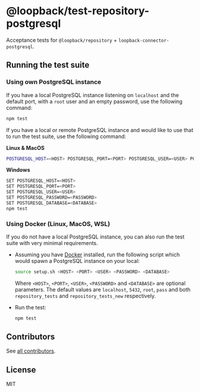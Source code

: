 # @loopback/test-repository-postgresql

Acceptance tests for `@loopback/repository` + `loopback-connector-postgresql`.

## Running the test suite

### Using own PostgreSQL instance

If you have a local PostgreSQL instance listening on `localhost` and the default
port, with a `root` user and an empty password, use the following command:

```bash
npm test
```

If you have a local or remote PostgreSQL instance and would like to use that to
run the test suite, use the following command:

**Linux & MacOS**

```bash
POSTGRESQL_HOST=<HOST> POSTGRESQL_PORT=<PORT> POSTGRESQL_USER=<USER> POSTGRESQL_PASSWORD=<PASSWORD> POSTGRESQL_DATABASE=<DATABASE> npm test
```

**Windows**

```bash
SET POSTGRESQL_HOST=<HOST>
SET POSTGRESQL_PORT=<PORT>
SET POSTGRESQL_USER=<USER>
SET POSTGRESQL_PASSWORD=<PASSWORD>
SET POSTGRESQL_DATABASE=<DATABASE>
npm test
```

### Using Docker (Linux, MacOS, WSL)

If you do not have a local PostgreSQL instance, you can also run the test suite
with very minimal requirements.

- Assuming you have [Docker](https://docs.docker.com/engine/installation/)
  installed, run the following script which would spawn a PostgreSQL instance on
  your local:

  ```bash
  source setup.sh <HOST> <PORT> <USER> <PASSWORD> <DATABASE>
  ```

  Where `<HOST>`, `<PORT>`, `<USER>`, `<PASSWORD>` and `<DATABASE>` are optional
  parameters. The default values are `localhost`, `5432`, `root`, `pass` and
  both `repository_tests` and `repository_tests_new` respectively.

- Run the test:

  ```bash
  npm test
  ```

## Contributors

See
[all contributors](https://github.com/strongloop/loopback-next/graphs/contributors).

## License

MIT
